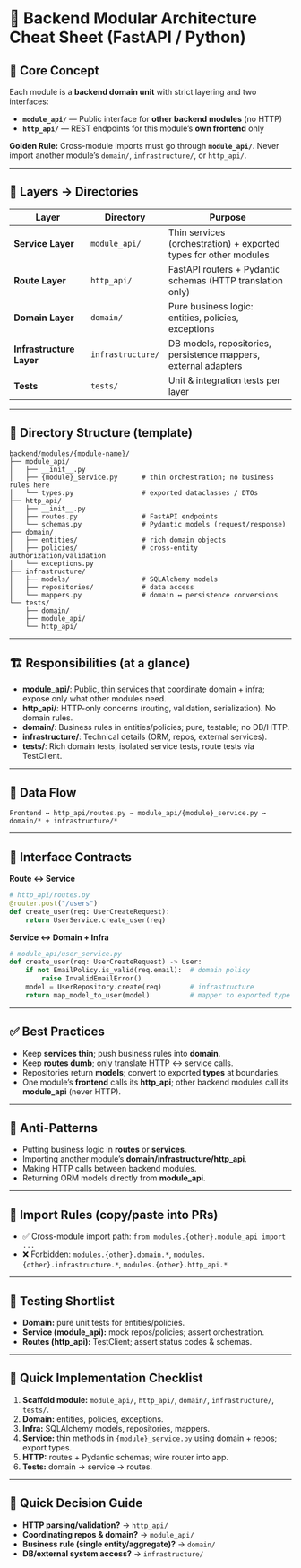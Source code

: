 # 🧩 Backend Modular Architecture Cheat Sheet (FastAPI / Python)

## 🎯 Core Concept

Each module is a **backend domain unit** with strict layering and two interfaces:

* **`module_api/`** — Public interface for **other backend modules** (no HTTP)
* **`http_api/`** — REST endpoints for this module’s **own frontend** only

**Golden Rule:** Cross-module imports must go through **`module_api/`**.
Never import another module’s `domain/`, `infrastructure/`, or `http_api/`.

---

## 📁 Layers → Directories

| **Layer**                | **Directory**     | **Purpose**                                                      |
| ------------------------ | ----------------- | ---------------------------------------------------------------- |
| **Service Layer**        | `module_api/`     | Thin services (orchestration) + exported types for other modules |
| **Route Layer**          | `http_api/`       | FastAPI routers + Pydantic schemas (HTTP translation only)       |
| **Domain Layer**         | `domain/`         | Pure business logic: entities, policies, exceptions              |
| **Infrastructure Layer** | `infrastructure/` | DB models, repositories, persistence mappers, external adapters  |
| **Tests**                | `tests/`          | Unit & integration tests per layer                               |

---

## 📂 Directory Structure (template)

```
backend/modules/{module-name}/
├── module_api/
│   ├── __init__.py
│   ├── {module}_service.py      # thin orchestration; no business rules here
│   └── types.py                 # exported dataclasses / DTOs
├── http_api/
│   ├── __init__.py
│   ├── routes.py                # FastAPI endpoints
│   └── schemas.py               # Pydantic models (request/response)
├── domain/
│   ├── entities/                # rich domain objects
│   ├── policies/                # cross-entity authorization/validation
│   └── exceptions.py
├── infrastructure/
│   ├── models/                  # SQLAlchemy models
│   ├── repositories/            # data access
│   └── mappers.py               # domain ↔ persistence conversions
└── tests/
    ├── domain/
    ├── module_api/
    └── http_api/
```

---

## 🏗️ Responsibilities (at a glance)

* **module\_api/**: Public, thin services that coordinate domain + infra; expose only what other modules need.
* **http\_api/**: HTTP-only concerns (routing, validation, serialization). No domain rules.
* **domain/**: Business rules in entities/policies; pure, testable; no DB/HTTP.
* **infrastructure/**: Technical details (ORM, repos, external services).
* **tests/**: Rich domain tests, isolated service tests, route tests via TestClient.

---

## 🔄 Data Flow

```
Frontend ↔ http_api/routes.py → module_api/{module}_service.py → domain/* + infrastructure/*
```

---

## 🤝 Interface Contracts

**Route ↔ Service**

```python
# http_api/routes.py
@router.post("/users")
def create_user(req: UserCreateRequest):
    return UserService.create_user(req)
```

**Service ↔ Domain + Infra**

```python
# module_api/user_service.py
def create_user(req: UserCreateRequest) -> User:
    if not EmailPolicy.is_valid(req.email):  # domain policy
        raise InvalidEmailError()
    model = UserRepository.create(req)       # infrastructure
    return map_model_to_user(model)          # mapper to exported type
```

---

## ✅ Best Practices

* Keep **services thin**; push business rules into **domain**.
* Keep **routes dumb**; only translate HTTP ↔ service calls.
* Repositories return **models**; convert to exported **types** at boundaries.
* One module’s **frontend** calls its **http\_api**; other backend modules call its **module\_api** (never HTTP).

---

## 🚫 Anti-Patterns

* Putting business logic in **routes** or **services**.
* Importing another module’s **domain/infrastructure/http\_api**.
* Making HTTP calls between backend modules.
* Returning ORM models directly from **module\_api**.

---

## 🔐 Import Rules (copy/paste into PRs)

* ✅ Cross-module import path: `from modules.{other}.module_api import ...`
* ❌ Forbidden: `modules.{other}.domain.*`, `modules.{other}.infrastructure.*`, `modules.{other}.http_api.*`

---

## 🧪 Testing Shortlist

* **Domain:** pure unit tests for entities/policies.
* **Service (module\_api):** mock repos/policies; assert orchestration.
* **Routes (http\_api):** TestClient; assert status codes & schemas.

---

## 📝 Quick Implementation Checklist

1. **Scaffold module:** `module_api/`, `http_api/`, `domain/`, `infrastructure/`, `tests/`.
2. **Domain:** entities, policies, exceptions.
3. **Infra:** SQLAlchemy models, repositories, mappers.
4. **Service:** thin methods in `{module}_service.py` using domain + repos; export types.
5. **HTTP:** routes + Pydantic schemas; wire router into app.
6. **Tests:** domain → service → routes.

---

## 🧭 Quick Decision Guide

* **HTTP parsing/validation?** → `http_api/`
* **Coordinating repos & domain?** → `module_api/`
* **Business rule (single entity/aggregate)?** → `domain/`
* **DB/external system access?** → `infrastructure/`
